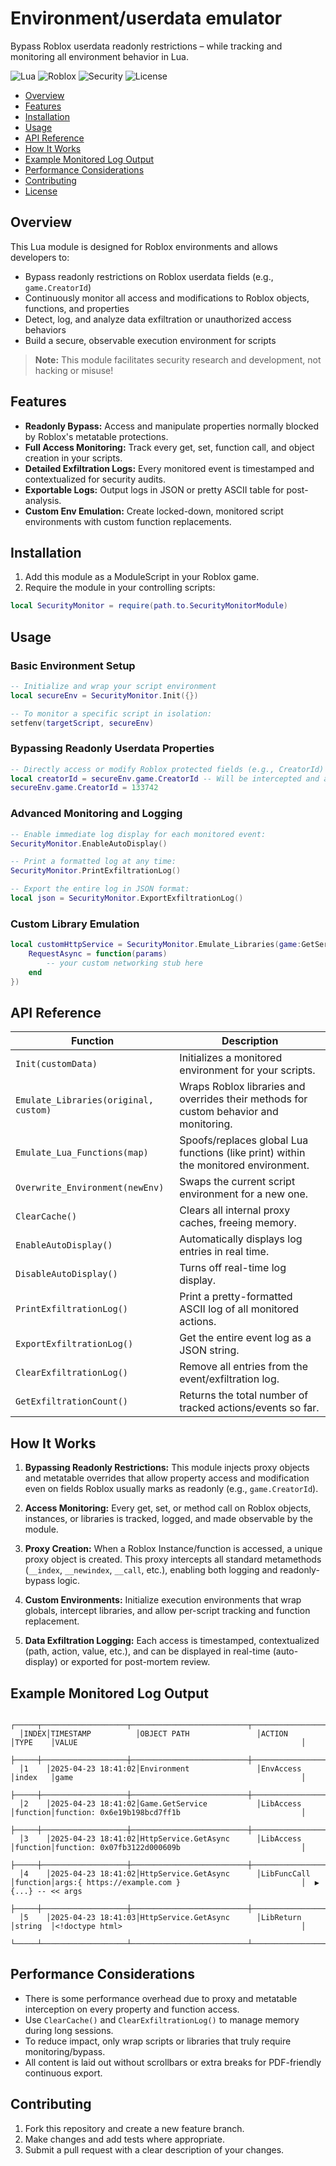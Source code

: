 # Environment/userdata emulator

Bypass Roblox userdata readonly restrictions – while tracking and monitoring all environment behavior in Lua.

![Lua](https://img.shields.io/badge/Lua-blue) ![Roblox](https://img.shields.io/badge/Roblox-red) ![Security](https://img.shields.io/badge/Security-green) ![License](https://img.shields.io/badge/License-MIT-yellow)

- [Overview](#overview)
- [Features](#features)
- [Installation](#installation)
- [Usage](#usage)
- [API Reference](#api-reference)
- [How It Works](#how-it-works)
- [Example Monitored Log Output](#example-monitored-log-output)
- [Performance Considerations](#performance-considerations)
- [Contributing](#contributing)
- [License](#license)

## Overview

This Lua module is designed for Roblox environments and allows developers to:
- Bypass readonly restrictions on Roblox userdata fields (e.g., `game.CreatorId`)
- Continuously monitor all access and modifications to Roblox objects, functions, and properties
- Detect, log, and analyze data exfiltration or unauthorized access behaviors
- Build a secure, observable execution environment for scripts

> **Note:** This module facilitates security research and development, not hacking or misuse!

## Features

- **Readonly Bypass:** Access and manipulate properties normally blocked by Roblox's metatable protections.
- **Full Access Monitoring:** Track every get, set, function call, and object creation in your scripts.
- **Detailed Exfiltration Logs:** Every monitored event is timestamped and contextualized for security audits.
- **Exportable Logs:** Output logs in JSON or pretty ASCII table for post-analysis.
- **Custom Env Emulation:** Create locked-down, monitored script environments with custom function replacements.

## Installation

1. Add this module as a ModuleScript in your Roblox game.
2. Require the module in your controlling scripts:
```lua
local SecurityMonitor = require(path.to.SecurityMonitorModule)
```

## Usage

### Basic Environment Setup
```lua
-- Initialize and wrap your script environment
local secureEnv = SecurityMonitor.Init({})

-- To monitor a specific script in isolation:
setfenv(targetScript, secureEnv)
```

### Bypassing Readonly Userdata Properties
```lua
-- Directly access or modify Roblox protected fields (e.g., CreatorId)
local creatorId = secureEnv.game.CreatorId -- Will be intercepted and accessible!
secureEnv.game.CreatorId = 133742
```

### Advanced Monitoring and Logging
```lua
-- Enable immediate log display for each monitored event:
SecurityMonitor.EnableAutoDisplay()

-- Print a formatted log at any time:
SecurityMonitor.PrintExfiltrationLog()

-- Export the entire log in JSON format:
local json = SecurityMonitor.ExportExfiltrationLog()
```

### Custom Library Emulation
```lua
local customHttpService = SecurityMonitor.Emulate_Libraries(game:GetService("HttpService"), {
    RequestAsync = function(params)
        -- your custom networking stub here
    end
})
```

## API Reference

| Function | Description |
|----------|-------------|
| `Init(customData)` | Initializes a monitored environment for your scripts. |
| `Emulate_Libraries(original, custom)` | Wraps Roblox libraries and overrides their methods for custom behavior and monitoring. |
| `Emulate_Lua_Functions(map)` | Spoofs/replaces global Lua functions (like print) within the monitored environment. |
| `Overwrite_Environment(newEnv)` | Swaps the current script environment for a new one. |
| `ClearCache()` | Clears all internal proxy caches, freeing memory. |
| `EnableAutoDisplay()` | Automatically displays log entries in real time. |
| `DisableAutoDisplay()` | Turns off real-time log display. |
| `PrintExfiltrationLog()` | Print a pretty-formatted ASCII log of all monitored actions. |
| `ExportExfiltrationLog()` | Get the entire event log as a JSON string. |
| `ClearExfiltrationLog()` | Remove all entries from the event/exfiltration log. |
| `GetExfiltrationCount()` | Returns the total number of tracked actions/events so far. |

## How It Works

1. **Bypassing Readonly Restrictions:** This module injects proxy objects and metatable overrides that allow property access and modification even on fields Roblox usually marks as readonly (e.g., `game.CreatorId`).

2. **Access Monitoring:** Every get, set, or method call on Roblox objects, instances, or libraries is tracked, logged, and made observable by the module.

3. **Proxy Creation:** When a Roblox Instance/function is accessed, a unique proxy object is created. This proxy intercepts all standard metamethods (`__index`, `__newindex`, `__call`, etc.), enabling both logging and readonly-bypass logic.

4. **Custom Environments:** Initialize execution environments that wrap globals, intercept libraries, and allow per-script tracking and function replacement.

5. **Data Exfiltration Logging:** Each access is timestamped, contextualized (path, action, value, etc.), and can be displayed in real-time (auto-display) or exported for post-mortem review.

## Example Monitored Log Output

```
  ┌─────┬───────────────────┬──────────────────────────┬──────────────────────────────────┬────────┬───────────────────────────────────────────────────────┐
  │INDEX│TIMESTAMP          │OBJECT PATH               │ACTION                            │TYPE    │VALUE                                                  │
  ├─────┼───────────────────┼──────────────────────────┼──────────────────────────────────┼────────┼───────────────────────────────────────────────────────┤
  │1    │2025-04-23 18:41:02│Environment               │EnvAccess                         │index   │game                                                   │ 
  ├─────┼───────────────────┼──────────────────────────┼──────────────────────────────────┼────────┼───────────────────────────────────────────────────────┤
  │2    │2025-04-23 18:41:02│Game.GetService           │LibAccess                         │function│function: 0x6e19b198bcd7ff1b                           │ 
  ├─────┼───────────────────┼──────────────────────────┼──────────────────────────────────┼────────┼───────────────────────────────────────────────────────┤
  │3    │2025-04-23 18:41:02│HttpService.GetAsync      │LibAccess                         │function│function: 0x07fb3122d000609b                           │ 
  ├─────┼───────────────────┼──────────────────────────┼──────────────────────────────────┼────────┼───────────────────────────────────────────────────────┤
  │4    │2025-04-23 18:41:02│HttpService.GetAsync      │LibFuncCall                       │function│args:{ https://example.com }                           │  ▶ {...} -- << args
  ├─────┼───────────────────┼──────────────────────────┼──────────────────────────────────┼────────┼───────────────────────────────────────────────────────┤
  │5    │2025-04-23 18:41:03│HttpService.GetAsync      │LibReturn                         │string  │<!doctype html>                                        │
  └─────┴───────────────────┴──────────────────────────┴──────────────────────────────────┴────────┴───────────────────────────────────────────────────────┘ 
```

## Performance Considerations

- There is some performance overhead due to proxy and metatable interception on every property and function access.
- Use `ClearCache()` and `ClearExfiltrationLog()` to manage memory during long sessions.
- To reduce impact, only wrap scripts or libraries that truly require monitoring/bypass.
- All content is laid out without scrollbars or extra breaks for PDF-friendly continuous export.

## Contributing

1. Fork this repository and create a new feature branch.
2. Make changes and add tests where appropriate.
3. Submit a pull request with a clear description of your changes.
